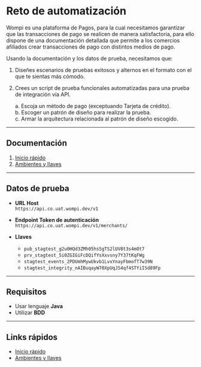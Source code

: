 # Reto de automatización

Wompi es una plataforma de Pagos, para la cual necesitamos garantizar que las 
transacciones de pago se realicen de manera satisfactoria, para ello dispone de una 
documentación detallada que permite a los comercios afiliados crear transacciones 
de pago con distintos medios de pago.

Usando la documentación y los datos de prueba, necesitamos que: 

1. Diseñes escenarios de pruebas exitosos y alternos en el formato con el que te 
   sientas más cómodo.  

2. Crees un script de prueba funcionales automatizadas para una prueba de 
   integración vía API. 

   a. Escoja un método de pago (exceptuando Tarjeta de crédito).  
   b. Escoger un patrón de diseño para realizar la prueba.  
   c. Armar la arquitectura relacionada al patrón de diseño escogido.  

---

## Documentación

1. [Inicio rápido](https://docs.wompi.co/docs/colombia/inicio-rapido/)  
2. [Ambientes y llaves](https://docs.wompi.co/docs/colombia/ambientes-y-llaves/)

---

## Datos de prueba

- **URL Host**  
  `https://api.co.uat.wompi.dev/v1`  

- **Endpoint Token de autenticación**  
  `https://api.co.uat.wompi.dev/v1/merchants/`  

- **Llaves**  
  - `pub_stagtest_g2u0HQd3ZMh05hsSgTS2lUV8t3s4mOt7`  
  - `prv_stagtest_5i0ZGIGiFcDQifYsXxvsny7Y37tKqFWg`  
  - `stagtest_events_2PDUmhMywUkvb1LvxYnayFbmofT7w39N`  
  - `stagtest_integrity_nAIBuqayW70XpUqJS4qf4STYiISd89Fp`  

---

## Requisitos

- Usar lenguaje **Java**  
- Utilizar **BDD**  

---

## Links rápidos

- [Inicio rápido](https://docs.wompi.co/docs/colombia/inicio-rapido/)  
- [Ambientes y llaves](https://docs.wompi.co/docs/colombia/ambientes-y-llaves/)  
